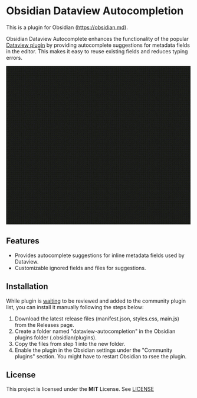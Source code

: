 # Obsidian Dataview Autocompletion

This is a plugin for Obsidian (https://obsidian.md).

Obsidian Dataview Autocomplete enhances the functionality of the popular [Dataview plugin](https://github.com/blacksmithgu/obsidian-dataview)
by providing autocomplete suggestions for metadata fields in the editor. This makes it easy to reuse existing fields and reduces typing errors.

![Demo](./assets/demo.gif)

## Features

- Provides autocomplete suggestions for inline metadata fields used by Dataview.
- Customizable ignored fields and files for suggestions.
  
## Installation

While plugin is [waiting](https://github.com/obsidianmd/obsidian-releases/pull/4913) to be reviewed and added to the community plugin list, you can install it manually following the steps below:

1. Download the latest release files (manifest.json, styles.css, main.js) from the Releases page.
2. Create a folder named "dataview-autocompletion" in the Obsidian plugins folder (.obsidian/plugins).
3. Copy the files from step 1 into the new folder.
4. Enable the plugin in the Obsidian settings under the "Community plugins" section. You might have to restart Obsidian to rsee the plugin.

## License

This project is licensed under the **MIT** License. See [LICENSE](./LICENSE)
